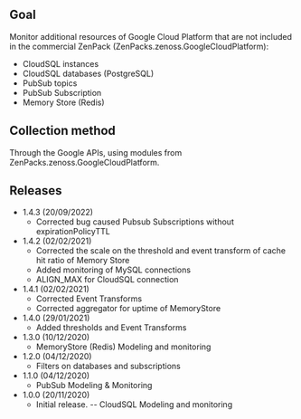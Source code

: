 Goal
----
Monitor additional resources of Google Cloud Platform that are not included in the commercial ZenPack (ZenPacks.zenoss.GoogleCloudPlatform):

- CloudSQL instances
- CloudSQL databases (PostgreSQL)
- PubSub topics
- PubSub Subscription
- Memory Store (Redis)

Collection method
-----------------
Through the Google APIs, using modules from ZenPacks.zenoss.GoogleCloudPlatform.

Releases
--------

- 1.4.3 (20/09/2022)
  - Corrected bug caused Pubsub Subscriptions without expirationPolicyTTL
- 1.4.2 (02/02/2021)
  - Corrected the scale on the threshold and event transform of cache hit ratio of Memory Store
  - Added monitoring of MySQL connections
  - ALIGN_MAX for CloudSQL connection
- 1.4.1 (02/02/2021)
  - Corrected Event Transforms
  - Corrected aggregator for uptime of MemoryStore
- 1.4.0 (29/01/2021)
  - Added thresholds and Event Transforms
- 1.3.0 (10/12/2020)
  - MemoryStore (Redis) Modeling and monitoring
- 1.2.0 (04/12/2020)
  - Filters on databases and subscriptions
- 1.1.0 (04/12/2020)
  - PubSub Modeling & Monitoring
- 1.0.0 (20/11/2020)
  - Initial release.
-- CloudSQL Modeling and monitoring